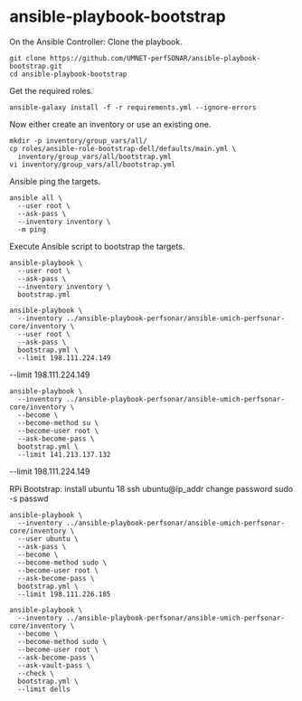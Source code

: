 # ansible-playbook-bootstrap

On the Ansible Controller:
Clone the playbook.

```
git clone https://github.com/UMNET-perfSONAR/ansible-playbook-bootstrap.git
cd ansible-playbook-bootstrap
```

Get the required roles.

```
ansible-galaxy install -f -r requirements.yml --ignore-errors
```

Now either create an inventory or use an existing one.

```
mkdir -p inventory/group_vars/all/
cp roles/ansible-role-bootstrap-dell/defaults/main.yml \
  inventory/group_vars/all/bootstrap.yml
vi inventory/group_vars/all/bootstrap.yml
```

Ansible ping the targets.

```
ansible all \
  --user root \
  --ask-pass \
  --inventory inventory \
  -m ping
```

Execute Ansible script to bootstrap the targets.

```
ansible-playbook \
  --user root \
  --ask-pass \
  --inventory inventory \
  bootstrap.yml
```

```
ansible-playbook \
  --inventory ../ansible-playbook-perfsonar/ansible-umich-perfsonar-core/inventory \
  --user root \
  --ask-pass \
  bootstrap.yml \
  --limit 198.111.224.149
```

  --limit 198.111.224.149

```
ansible-playbook \
  --inventory ../ansible-playbook-perfsonar/ansible-umich-perfsonar-core/inventory \
  --become \
  --become-method su \
  --become-user root \
  --ask-become-pass \
  bootstrap.yml \
  --limit 141.213.137.132
```
  --limit 198.111.224.149

RPi Bootstrap:
install ubuntu 18
ssh ubuntu@ip_addr
change password
sudo -s
passwd

```
ansible-playbook \
  --inventory ../ansible-playbook-perfsonar/ansible-umich-perfsonar-core/inventory \
  --user ubuntu \
  --ask-pass \
  --become \
  --become-method sudo \
  --become-user root \
  --ask-become-pass \
  bootstrap.yml \
  --limit 198.111.226.185
```

```
ansible-playbook \
  --inventory ../ansible-playbook-perfsonar/ansible-umich-perfsonar-core/inventory \
  --become \
  --become-method sudo \
  --become-user root \
  --ask-become-pass \
  --ask-vault-pass \
  --check \
  bootstrap.yml \
  --limit dells
```
